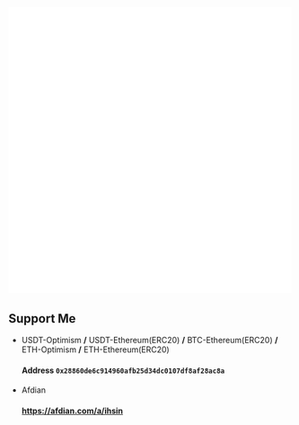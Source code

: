 ![Metrics](github-metrics.svg)


## Support Me

- USDT-Optimism **/** USDT-Ethereum(ERC20) **/** BTC-Ethereum(ERC20) **/** ETH-Optimism **/** ETH-Ethereum(ERC20) 

  #### Address `0x28860de6c914960afb25d34dc0107df8af28ac8a`

- Afdian

  #### https://afdian.com/a/ihsin

